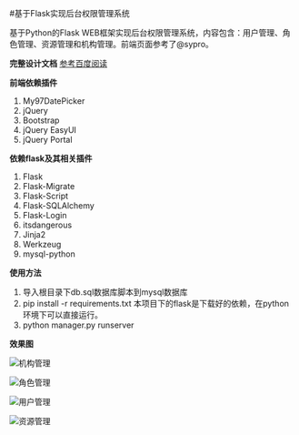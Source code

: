 #基于Flask实现后台权限管理系统

基于Python的Flask WEB框架实现后台权限管理系统，内容包含：用户管理、角色管理、资源管理和机构管理。前端页面参考了@sypro。


**完整设计文档**
[参考百度阅读](https://yuedu.baidu.com/ebook/8e8853732e60ddccda38376baf1ffc4fff47e278)

**前端依赖插件**

 1. My97DatePicker
 2. jQuery
 3. Bootstrap
 4. jQuery EasyUI
 5. jQuery Portal
 

**依赖flask及其相关插件**

 1. Flask
 2. Flask-Migrate
 3. Flask-Script
 4. Flask-SQLAlchemy
 5. Flask-Login
 6. itsdangerous
 7. Jinja2
 8. Werkzeug
 9. mysql-python

**使用方法**

1. 导入根目录下db.sql数据库脚本到mysql数据库
2. pip install -r requirements.txt
本项目下的flask是下载好的依赖，在python环境下可以直接运行。
3. python manager.py runserver
 
**效果图**

![机构管理](http://images2017.cnblogs.com/blog/987815/201709/987815-20170916130952719-966287735.png)

![角色管理](http://images2017.cnblogs.com/blog/987815/201709/987815-20170916131019532-504783562.png)

![用户管理](http://images2017.cnblogs.com/blog/987815/201709/987815-20170916131029438-1012038485.png)

![资源管理](http://images2017.cnblogs.com/blog/987815/201709/987815-20170916131040344-1829634002.png)
